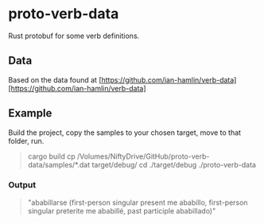 # proto-verb-data

Rust protobuf for some verb definitions.

## Data

Based on the data found at [https://github.com/ian-hamlin/verb-data][https://github.com/ian-hamlin/verb-data]

## Example

Build the project, copy the samples to your chosen target, move to that folder, run.

> cargo build
> cp /Volumes/NiftyDrive/GitHub/proto-verb-data/samples/*.dat target/debug/
> cd ./target/debug
> ./proto-verb-data

### Output 

> "ababillarse (first-person singular present me ababillo, first-person singular preterite me ababillé, past participle ababillado)"

[https://github.com/ian-hamlin/verb-data]: https://github.com/ian-hamlin/verb-data